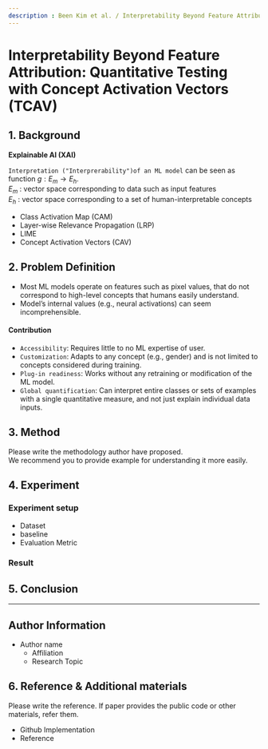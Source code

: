 ```yaml
---
description : Been Kim et al. / Interpretability Beyond Feature Attribution: Quantitative Testing with Concept Activation Vectors (TCAV) / PMLR-2018  
---
```


# **Interpretability Beyond Feature Attribution: Quantitative Testing with Concept Activation Vectors (TCAV)** 



## **1. Background**  

**Explainable AI (XAI)**

``Interpretation ("Interprerability")of an ML model`` can be seen as function $g:E_{m}→E_{h}$.  
$E_{m}$ : vector space corresponding to data such as input features  
$E_{h}$ : vector space corresponding to a set of human-interpretable concepts

- Class Activation Map (CAM)
- Layer-wise Relevance Propagation (LRP)
- LIME
- Concept Activation Vectors (CAV)


## **2. Problem Definition**  

- Most ML models operate on features such as pixel values, that do not correspond to high-level concepts that humans easily understand.  
- Model’s internal values (e.g., neural activations) can seem incomprehensible.

#### Contribution 
- ``Accessibility``: Requires little to no ML expertise of user.
- ``Customization``: Adapts to any concept (e.g., gender) and is not limited to concepts considered during training.
- ``Plug-in readiness``: Works without any retraining or modification of the ML model.
- ``Global quantification``: Can interpret entire classes or sets of examples with a single quantitative measure, and not just explain individual data inputs.


## **3. Method**  

Please write the methodology author have proposed.  
We recommend you to provide example for understanding it more easily.  

## **4. Experiment**   

### **Experiment setup**  
* Dataset  
* baseline  
* Evaluation Metric  

### **Result**  




## **5. Conclusion**  



---  
## **Author Information**  

* Author name  
    * Affiliation  
    * Research Topic

## **6. Reference & Additional materials**  

Please write the reference. If paper provides the public code or other materials, refer them.  

* Github Implementation  
* Reference  

